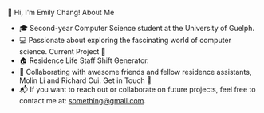 🍒 Hi, I'm Emily Chang!
About Me
- 🎓 Second-year Computer Science student at the University of Guelph.
- 💻 Passionate about exploring the fascinating world of computer science.
Current Project 🚀
- 🏠 Residence Life Staff Shift Generator.
- 🤎 Collaborating with awesome friends and fellow residence assistants, Molin Li and Richard Cui.
Get in Touch 📧
- 📬 If you want to reach out or collaborate on future projects, feel free to contact me at: something@gmail.com.
